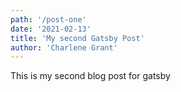 ```yaml
---
path: '/post-one'
date: '2021-02-13'
title: 'My second Gatsby Post'
author: 'Charlene Grant'
---
```


This is my second blog post for gatsby